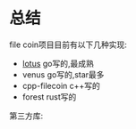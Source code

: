 # 总结
file coin项目目前有以下几种实现:
- [lotus](LOTUS/README.md) go写的,最成熟
- venus go写的,star最多
- cpp-filecoin c++写的
- forest rust写的

第三方库:

